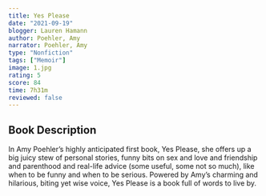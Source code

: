 ```yaml
---
title: Yes Please
date: "2021-09-19"
blogger: Lauren Hamann
author: Poehler, Amy
narrator: Poehler, Amy
type: "Nonfiction"
tags: ["Memoir"]
image: 1.jpg
rating: 5
score: 84
time: 7h31m
reviewed: false
---
```


## Book Description

In Amy Poehler’s highly anticipated first book, Yes Please, she offers up a big juicy stew of personal stories, funny bits on sex and love and friendship and parenthood and real-life advice (some useful, some not so much), like when to be funny and when to be serious. Powered by Amy’s charming and hilarious, biting yet wise voice, Yes Please is a book full of words to live by.
